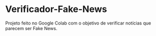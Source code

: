 # Verificador-Fake-News
Projeto feito no Google Colab com o objetivo de verificar notícias que parecem ser Fake News.
